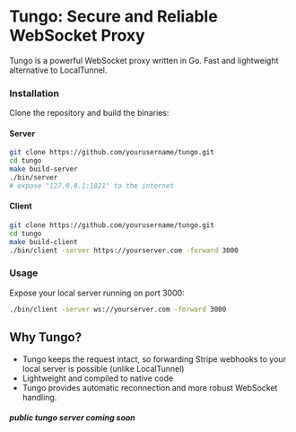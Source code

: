 # Tungo: Secure and Reliable WebSocket Proxy

Tungo is a powerful WebSocket proxy written in Go. Fast and lightweight alternative to LocalTunnel.

### Installation

Clone the repository and build the binaries:

#### Server
```bash
git clone https://github.com/yourusername/tungo.git
cd tungo
make build-server
./bin/server
# expose "127.0.0.1:1821" to the internet
```

#### Client
```bash
git clone https://github.com/yourusername/tungo.git
cd tungo
make build-client
./bin/client -server https://yourserver.com -forward 3000
```

### Usage
Expose your local server running on port 3000:

```bash
./bin/client -server ws://yourserver.com -forward 3000
```

## Why Tungo?
- Tungo keeps the request intact, so forwarding Stripe webhooks to your local server is possible (unlike LocalTunnel)
- Lightweight and compiled to native code
- Tungo provides automatic reconnection and more robust WebSocket handling.

##### public tungo server coming soon